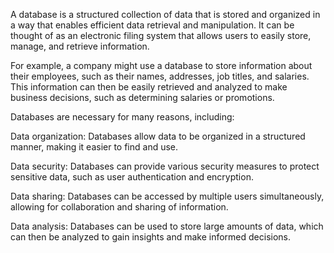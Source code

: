 A database is a structured collection of data that is stored and organized in a way that enables efficient data retrieval and manipulation. It can be thought of as an electronic filing system that allows users to easily store, manage, and retrieve information.

For example, a company might use a database to store information about their employees, such as their names, addresses, job titles, and salaries. This information can then be easily retrieved and analyzed to make business decisions, such as determining salaries or promotions.

Databases are necessary for many reasons, including:

Data organization: Databases allow data to be organized in a structured manner, making it easier to find and use.

Data security: Databases can provide various security measures to protect sensitive data, such as user authentication and encryption.

Data sharing: Databases can be accessed by multiple users simultaneously, allowing for collaboration and sharing of information.

Data analysis: Databases can be used to store large amounts of data, which can then be analyzed to gain insights and make informed decisions.
